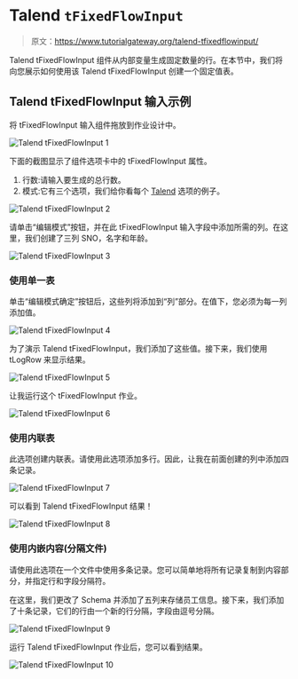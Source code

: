 # Talend `tFixedFlowInput`

> 原文：<https://www.tutorialgateway.org/talend-tfixedflowinput/>

Talend tFixedFlowInput 组件从内部变量生成固定数量的行。在本节中，我们将向您展示如何使用该 Talend tFixedFlowInput 创建一个固定值表。

## Talend tFixedFlowInput 输入示例

将 tFixedFlowInput 输入组件拖放到作业设计中。

![Talend tFixedFlowInput 1](img/ea87696b89bafea4b21db4c2831b42c4.png)

下面的截图显示了组件选项卡中的 tFixedFlowInput 属性。

1.  行数:请输入要生成的总行数。
2.  模式:它有三个选项，我们给你看每个 [Talend](https://www.tutorialgateway.org/talend-tutorial/) 选项的例子。

![Talend tFixedFlowInput 2](img/d6614dfd75c3c3c9fce62e6cb5588f7c.png)

请单击“编辑模式”按钮，并在此 tFixedFlowInput 输入字段中添加所需的列。在这里，我们创建了三列 SNO，名字和年龄。

![Talend tFixedFlowInput 3](img/d57f832622996a17fcf381c4ce04bb2a.png)

### 使用单一表

单击“编辑模式确定”按钮后，这些列将添加到“列”部分。在值下，您必须为每一列添加值。

![Talend tFixedFlowInput 4](img/21fb7275493ac06611bca724659032a7.png)

为了演示 Talend tFixedFlowInput，我们添加了这些值。接下来，我们使用 tLogRow 来显示结果。

![Talend tFixedFlowInput 5](img/80eaa8f0ae1a1725bc8f8fa5f668e669.png)

让我运行这个 tFixedFlowInput 作业。

![Talend tFixedFlowInput 6](img/9244351a620aa337b06cebb29836144a.png)

### 使用内联表

此选项创建内联表。请使用此选项添加多行。因此，让我在前面创建的列中添加四条记录。

![Talend tFixedFlowInput 7](img/807dd73d1735ce48d706f2a2a69c7207.png)

可以看到 Talend tFixedFlowInput 结果！

![Talend tFixedFlowInput 8](img/09b88f19b4709a2ae45f06f76bb7f3a0.png)

### 使用内嵌内容(分隔文件)

请使用此选项在一个文件中使用多条记录。您可以简单地将所有记录复制到内容部分，并指定行和字段分隔符。

在这里，我们更改了 Schema 并添加了五列来存储员工信息。接下来，我们添加了十条记录，它们的行由一个新的行分隔，字段由逗号分隔。

![Talend tFixedFlowInput 9](img/b485d2594ea8820ebdd3b343c6c34244.png)

运行 Talend tFixedFlowInput 作业后，您可以看到结果。

![Talend tFixedFlowInput 10](img/360ba5e812059b5c959f95367f11daf0.png)